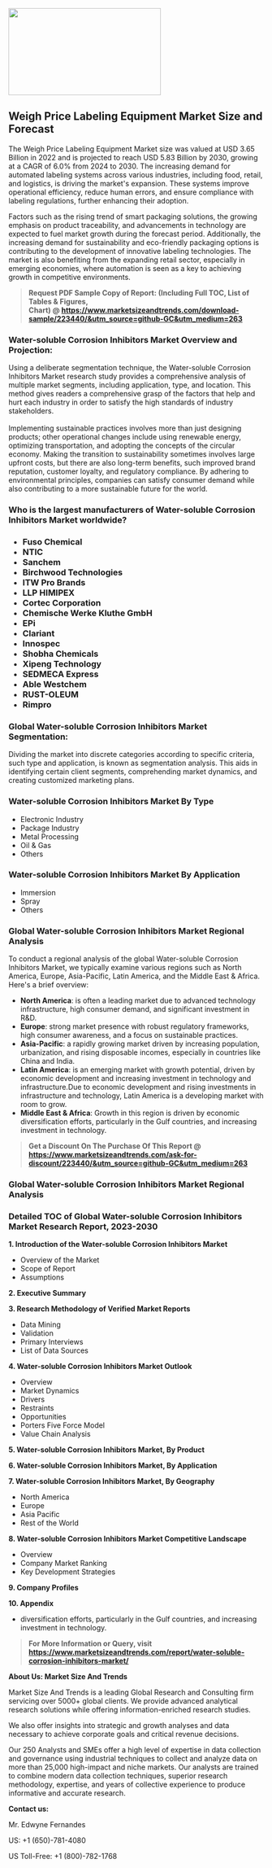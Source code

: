 <p><img class="alignnone size-medium wp-image-20088" src="https://ffe5etoiles.com/wp-content/uploads/2024/12/MST1-300x171.png" alt="" width="300" height="171" /></p><h2>Weigh Price Labeling Equipment Market Size and Forecast</h2><p>The Weigh Price Labeling Equipment Market size was valued at USD 3.65 Billion in 2022 and is projected to reach USD 5.83 Billion by 2030, growing at a CAGR of 6.0% from 2024 to 2030. The increasing demand for automated labeling systems across various industries, including food, retail, and logistics, is driving the market's expansion. These systems improve operational efficiency, reduce human errors, and ensure compliance with labeling regulations, further enhancing their adoption.</p><p>Factors such as the rising trend of smart packaging solutions, the growing emphasis on product traceability, and advancements in technology are expected to fuel market growth during the forecast period. Additionally, the increasing demand for sustainability and eco-friendly packaging options is contributing to the development of innovative labeling technologies. The market is also benefiting from the expanding retail sector, especially in emerging economies, where automation is seen as a key to achieving growth in competitive environments.</p></p><blockquote id="" class=""><strong>Request PDF Sample Copy of Report: (Including Full TOC, List of Tables &amp; Figures, Chart)&nbsp;@&nbsp;<strong><a href="https://www.marketsizeandtrends.com/download-sample/223440/&utm_source=github-GC&utm_medium=263" target="_blank">https://www.marketsizeandtrends.com/download-sample/223440/&utm_source=github-GC&utm_medium=263</a></strong></strong></blockquote><h3 id="" class="">Water-soluble Corrosion Inhibitors Market&nbsp;Overview and Projection:</h3><p id="" class="">Using a deliberate segmentation technique, the Water-soluble Corrosion Inhibitors Market research study provides a comprehensive analysis of multiple market segments, including application, type, and location. This method gives readers a comprehensive grasp of the factors that help and hurt each industry in order to satisfy the high standards of industry stakeholders. <br /> <br />Implementing sustainable practices involves more than just designing products; other operational changes include using renewable energy, optimizing transportation, and adopting the concepts of the circular economy. Making the transition to sustainability sometimes involves large upfront costs, but there are also long-term benefits, such improved brand reputation, customer loyalty, and regulatory compliance. By adhering to environmental principles, companies can satisfy consumer demand while also contributing to a more sustainable future for the world.</p><h3 id="" class="">Who is the largest manufacturers of&nbsp;Water-soluble Corrosion Inhibitors Market worldwide?</h3><h3 class=""><p><ul><li>Fuso Chemical </li><li> NTIC </li><li> Sanchem </li><li> Birchwood Technologies </li><li> ITW Pro Brands </li><li> LLP HIMIPEX </li><li> Cortec Corporation </li><li> Chemische Werke Kluthe GmbH </li><li> EPi </li><li> Clariant </li><li> Innospec </li><li> Shobha Chemicals </li><li> Xipeng Technology </li><li> SEDMECA Express </li><li> Able Westchem </li><li> RUST-OLEUM </li><li> Rimpro</li></ul></p></h3><h3 id="" class="">Global&nbsp;Water-soluble Corrosion Inhibitors Market Segmentation:</h3><p id="" class="">Dividing the market into discrete categories according to specific criteria, such type and application, is known as segmentation analysis. This aids in identifying certain client segments, comprehending market dynamics, and creating customized marketing plans.</p><h3 id="" class="">Water-soluble Corrosion Inhibitors Market&nbsp;By Type</h3><p><p><ul><li>Electronic Industry</li><li> Package Industry</li><li> Metal Processing</li><li> Oil & Gas</li><li> Others</p></li></ul></p></p><h3 id="" class="">Water-soluble Corrosion Inhibitors Market&nbsp;By Application</h3><p class=""><p><ul><li>Immersion</li><li> Spray</li><li> Others</li></ul></p></p><h3 id="" class="">Global Water-soluble Corrosion Inhibitors Market Regional Analysis</h3><p id="" class="">To conduct a regional analysis of the global Water-soluble Corrosion Inhibitors Market, we typically examine various regions such as North America, Europe, Asia-Pacific, Latin America, and the Middle East &amp; Africa. Here's a brief overview:</p><ul><li><strong>North America</strong>: is often a leading market due to advanced technology infrastructure, high consumer demand, and significant investment in R&amp;D.</li><li><strong>Europe</strong>: strong market presence with robust regulatory frameworks, high consumer awareness, and a focus on sustainable practices.</li><li><strong>Asia-Pacific</strong>: a rapidly growing market driven by increasing population, urbanization, and rising disposable incomes, especially in countries like China and India.</li><li><strong>Latin America</strong>: is an emerging market with growth potential, driven by economic development and increasing investment in technology and infrastructure.Due to economic development and rising investments in infrastructure and technology, Latin America is a developing market with room to grow.</li><li><strong>Middle East &amp; Africa</strong>: Growth in this region is driven by economic diversification efforts, particularly in the Gulf countries, and increasing investment in technology.</li></ul><blockquote id="" class=""><strong>Get a Discount On The Purchase Of This Report @ <strong><a href="https://www.marketsizeandtrends.com/ask-for-discount/223440/&utm_source=github-GC&utm_medium=263" target="_blank">https://www.marketsizeandtrends.com/ask-for-discount/223440/&utm_source=github-GC&utm_medium=263</a></strong></strong></blockquote><h3 id="" class="">Global Water-soluble Corrosion Inhibitors Market Regional Analysis</h3><h3 id="" class="">Detailed TOC of Global Water-soluble Corrosion Inhibitors Market Research Report, 2023-2030</h3><p id="" class=""><strong>1. Introduction of the Water-soluble Corrosion Inhibitors Market</strong></p><ul><li>Overview of the Market</li><li>Scope of Report</li><li>Assumptions</li></ul><p id="" class=""><strong>2. Executive Summary</strong></p><p id="" class=""><strong>3. Research Methodology of Verified Market Reports</strong></p><ul><li>Data Mining</li><li>Validation</li><li>Primary Interviews</li><li>List of Data Sources</li></ul><p id="" class=""><strong>4. Water-soluble Corrosion Inhibitors Market Outlook</strong></p><ul><li>Overview</li><li>Market Dynamics</li><li>Drivers</li><li>Restraints</li><li>Opportunities</li><li>Porters Five Force Model</li><li>Value Chain Analysis</li></ul><p id="" class=""><strong>5. Water-soluble Corrosion Inhibitors Market, By Product</strong></p><p id="" class=""><strong>6. Water-soluble Corrosion Inhibitors Market, By Application</strong></p><p id="" class=""><strong>7. Water-soluble Corrosion Inhibitors Market, By Geography</strong></p><ul><li>North America</li><li>Europe</li><li>Asia Pacific</li><li>Rest of the World</li></ul><p id="" class=""><strong>8. Water-soluble Corrosion Inhibitors Market Competitive Landscape</strong></p><ul><li>Overview</li><li>Company Market Ranking</li><li>Key Development Strategies</li></ul><p id="" class=""><strong>9. Company Profiles</strong></p><p id="" class=""><strong>10. Appendix</strong></p><ul><li>diversification efforts, particularly in the Gulf countries, and increasing investment in technology.</li></ul><blockquote id="" class=""><strong>For More Information or Query, visit <strong><strong><a href="https://www.marketsizeandtrends.com/report/water-soluble-corrosion-inhibitors-market/" target="_blank">https://www.marketsizeandtrends.com/report/water-soluble-corrosion-inhibitors-market/</a></strong></strong></strong></blockquote><p id="" class=""><strong>About Us: Market Size And Trends</strong></p><p id="" class="">Market Size And Trends is a leading Global Research and Consulting firm servicing over 5000+ global clients. We provide advanced analytical research solutions while offering information-enriched research studies.</p><p id="" class="">We also offer insights into strategic and growth analyses and data necessary to achieve corporate goals and critical revenue decisions.</p><p id="" class="">Our 250 Analysts and SMEs offer a high level of expertise in data collection and governance using industrial techniques to collect and analyze data on more than 25,000 high-impact and niche markets. Our analysts are trained to combine modern data collection techniques, superior research methodology, expertise, and years of collective experience to produce informative and accurate research.</p><p id="" class=""><strong>Contact us:</strong></p><p id="" class="">Mr. Edwyne Fernandes</p><p id="" class="">US: +1 (650)-781-4080</p><p id="" class="">US Toll-Free: +1 (800)-782-1768</p>

